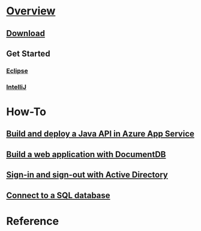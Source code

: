 # [Overview](index.md)
## [Download](download.md)
## Get Started 
### [Eclipse](eclipse.md)
### [IntelliJ](intelli.md)
# How-To
## [Build and deploy a Java API in Azure App Service](https://docs.microsoft.com/en-us/azure/app-service-api/app-service-api-java-api-app)
## [Build a web application with DocumentDB](https://docs.microsoft.com/en-us/azure/documentdb/documentdb-java-application)
## [Sign-in and sign-out with Active Directory](https://docs.microsoft.com/en-us/azure/active-directory/develop/active-directory-devquickstarts-webapp-java)
## [Connect to a SQL database](https://docs.microsoft.com/en-us/sql/connect/jdbc/data-source-sample)
# Reference
